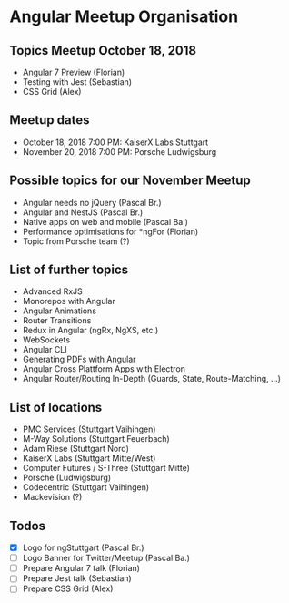 # Angular Meetup Organisation

## Topics Meetup October 18, 2018
- Angular 7 Preview (Florian)
- Testing with Jest (Sebastian)
- CSS Grid (Alex)

## Meetup dates
- October 18, 2018 7:00 PM: KaiserX Labs Stuttgart
- November 20, 2018 7:00 PM: Porsche Ludwigsburg

## Possible topics for our November Meetup
- Angular needs no jQuery (Pascal Br.)
- Angular and NestJS (Pascal Br.)
- Native apps on web and mobile (Pascal Ba.)
- Performance optimisations for \*ngFor (Florian)
- Topic from Porsche team (?)

## List of further topics
- Advanced RxJS
- Monorepos with Angular
- Angular Animations
- Router Transitions
- Redux in Angular (ngRx, NgXS, etc.)
- WebSockets
- Angular CLI
- Generating PDFs with Angular
- Angular Cross Plattform Apps with Electron
- Angular Router/Routing In-Depth (Guards, State, Route-Matching, ...)

## List of locations
- PMC Services (Stuttgart Vaihingen)
- M-Way Solutions (Stuttgart Feuerbach)
- Adam Riese (Stuttgart Nord)
- KaiserX Labs (Stuttgart Mitte/West)
- Computer Futures / S-Three (Stuttgart Mitte)
- Porsche (Ludwigsburg)
- Codecentric (Stuttgart Vaihingen)
- Mackevision (?)

## Todos
- [X] Logo for ngStuttgart (Pascal Br.)
- [ ] Logo Banner for Twitter/Meetup (Pascal Ba.)
- [ ] Prepare Angular 7 talk (Florian)
- [ ] Prepare Jest talk (Sebastian)
- [ ] Prepare CSS Grid (Alex)
